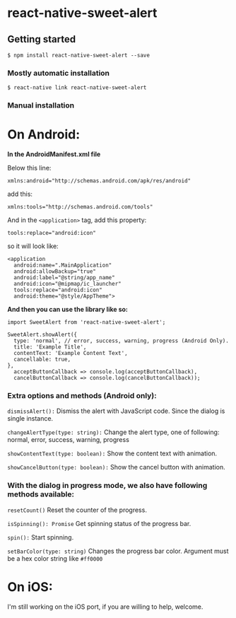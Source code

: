
# react-native-sweet-alert

## Getting started

`$ npm install react-native-sweet-alert --save`

### Mostly automatic installation

`$ react-native link react-native-sweet-alert`

### Manual installation

# On Android:

__In the AndroidManifest.xml file__

Below this line:

`
xmlns:android="http://schemas.android.com/apk/res/android"
`

add this:

`
xmlns:tools="http://schemas.android.com/tools"
`

And in the `<application>` tag, add this property:

`
tools:replace="android:icon"
`

so it will look like:

```
<application
  android:name=".MainApplication"
  android:allowBackup="true"
  android:label="@string/app_name"
  android:icon="@mipmap/ic_launcher"
  tools:replace="android:icon"
  android:theme="@style/AppTheme">
```

__And then you can use the library like so:__

```
import SweetAlert from 'react-native-sweet-alert';
```

```
SweetAlert.showAlert({
  type: 'normal', // error, success, warning, progress (Android Only).
  title: 'Example Title',
  contentText: 'Example Content Text',
  cancellable: true,
},
  acceptButtonCallback => console.log(acceptButtonCallback),
  cancelButtonCallback => console.log(cancelButtonCallback));
```

### Extra options and methods (Android only):

`dismissAlert():` Dismiss the alert with JavaScript code. Since the dialog is single instance.

`changeAlertType(type: string):` Change the alert type, one of following: normal, error, success, warning, progress

`showContentText(type: boolean):` Show the content text with animation.

`showCancelButton(type: boolean):` Show the cancel button with animation.

### With the dialog in progress mode, we also have following methods available:

`resetCount()` Reset the counter of the progress.

`isSpinning(): Promise` Get spinning status of the progress bar.

`spin():` Start spinning.

`setBarColor(type: string)` Changes the progress bar color. Argument must be a hex color string like `#ff0000`

# On iOS:

I'm still working on the iOS port, if you are willing to help, welcome.
